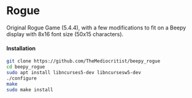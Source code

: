 # Rogue
Original Rogue Game (5.4.4), with a few modifications to fit on a Beepy display with 8x16 font size (50x15 characters).

#### Installation
```bash
git clone https://github.com/TheMediocritist/beepy_rogue
cd beepy_rogue
sudo apt install libncurses5-dev libncursesw5-dev
./configure
make
sudo make install
```
